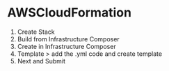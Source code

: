 # AWSCloudFormation

1. Create Stack
2. Build from Infrastructure Composer
3. Create in Infrastructure Composer
4. Template > add the .yml code and create template 
5. Next and Submit 
